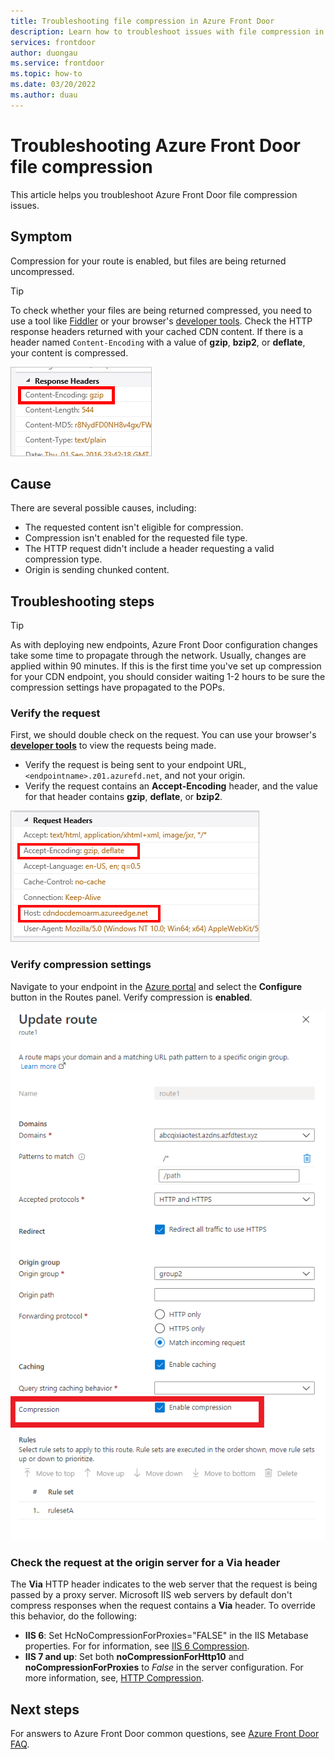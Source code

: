 ```yaml
---
title: Troubleshooting file compression in Azure Front Door
description: Learn how to troubleshoot issues with file compression in Azure Front Door. This article covers several possible causes.
services: frontdoor
author: duongau
ms.service: frontdoor
ms.topic: how-to
ms.date: 03/20/2022
ms.author: duau
---
```


# Troubleshooting Azure Front Door file compression

This article helps you troubleshoot Azure Front Door file compression issues.

## Symptom

Compression for your route is enabled, but files are being returned uncompressed.

> [!TIP]
> To check whether your files are being returned compressed, you need to use a tool like [Fiddler](https://www.telerik.com/fiddler) or your browser's [developer tools](https://developer.microsoft.com/microsoft-edge/platform/documentation/f12-devtools-guide/).  Check the HTTP response headers returned with your cached CDN content.  If there is a header named `Content-Encoding` with a value of **gzip**, **bzip2**, or **deflate**, your content is compressed.
> 
> ![Content-Encoding header](../media/troubleshoot-compression/content-header.png)
> 

## Cause

There are several possible causes, including:

* The requested content isn't eligible for compression.
* Compression isn't enabled for the requested file type.
* The HTTP request didn't include a header requesting a valid compression type.
* Origin is sending chunked content.

## Troubleshooting steps

> [!TIP]
> As with deploying new endpoints, Azure Front Door configuration changes take some time to propagate through the network. Usually, changes are applied within 90 minutes.  If this is the first time you've set up compression for your CDN endpoint, you should consider waiting 1-2 hours to be sure the compression settings have propagated to the POPs. 
> 

### Verify the request

First, we should double check on the request. You can use your browser's **[developer tools](https://developer.microsoft.com/microsoft-edge/platform/documentation/f12-devtools-guide/)** to view the requests being made.

* Verify the request is being sent to your endpoint URL,`<endpointname>.z01.azurefd.net`, and not your origin.
* Verify the request contains an **Accept-Encoding** header, and the value for that header contains **gzip**, **deflate**, or **bzip2**.

![CDN request headers](../media/troubleshoot-compression/request-headers.png)

### Verify compression settings

Navigate to your endpoint in the [Azure portal](https://portal.azure.com) and select the **Configure** button in the Routes panel. Verify compression is **enabled**.

![CDN compression settings](../media/troubleshoot-compression/compression-settings.png)

### Check the request at the origin server for a **Via** header

The **Via** HTTP header indicates to the web server that the request is being passed by a proxy server.  Microsoft IIS web servers by default don't compress responses when the request contains a **Via** header.  To override this behavior, do the following:

* **IIS 6**: Set HcNoCompressionForProxies="FALSE" in the IIS Metabase properties. For for information, see [IIS 6 Compression](/previous-versions/iis/6.0-sdk/ms525390(v=vs.90)).
* **IIS 7 and up**: Set both **noCompressionForHttp10** and **noCompressionForProxies** to *False* in the server configuration. For more information, see, [HTTP Compression](https://www.iis.net/configreference/system.webserver/httpcompression).

## Next steps

For answers to Azure Front Door common questions, see [Azure Front Door FAQ](../front-door-faq.yml).
